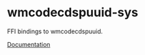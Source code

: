 # wmcodecdspuuid-sys #
FFI bindings to wmcodecdspuuid.

[Documentation](https://retep998.github.io/doc/wmcodecdspuuid-sys/)
